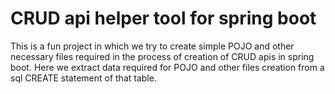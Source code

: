 # CRUD api helper tool for spring boot 
This is a fun project in which we try to create simple POJO and other necessary files required in the process of creation of CRUD apis in spring boot. Here we extract data required for POJO and other files creation from a sql CREATE statement of that table. 
